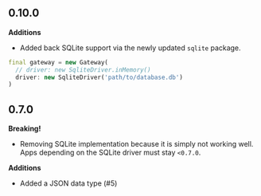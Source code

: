 ## 0.10.0

**Additions**
* Added back SQLite support via the newly updated `sqlite` package.

```dart
final gateway = new Gateway(
  // driver: new SqliteDriver.inMemory()
  driver: new SqliteDriver('path/to/database.db')
)
```

## 0.7.0

**Breaking!**
* Removing SQLite implementation because it is simply not working well. Apps depending on the
  SQLite driver must stay `<0.7.0`.

**Additions**
* Added a JSON data type (#5)
